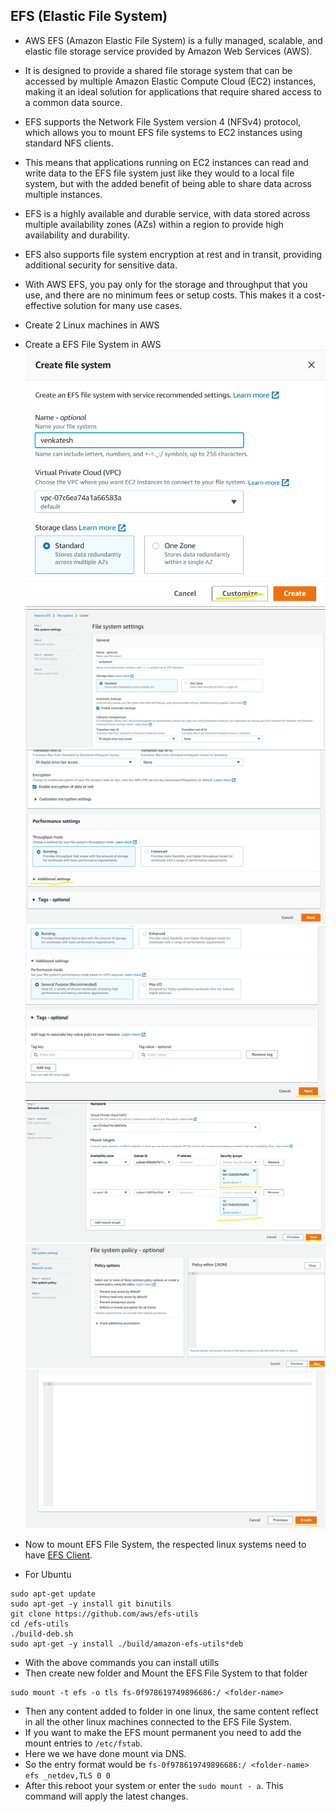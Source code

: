 EFS (Elastic File System)
-------------------------

* AWS EFS (Amazon Elastic File System) is a fully managed, scalable, and elastic file storage service provided by Amazon Web Services (AWS). 
* It is designed to provide a shared file storage system that can be accessed by multiple Amazon Elastic Compute Cloud (EC2) instances, making it an ideal solution for applications that require shared access to a common data source.

* EFS supports the Network File System version 4 (NFSv4) protocol, which allows you to mount EFS file systems to EC2 instances using standard NFS clients. 
* This means that applications running on EC2 instances can read and write data to the EFS file system just like they would to a local file system, but with the added benefit of being able to share data across multiple instances.

* EFS is a highly available and durable service, with data stored across multiple availability zones (AZs) within a region to provide high availability and durability.
* EFS also supports file system encryption at rest and in transit, providing additional security for sensitive data.

* With AWS EFS, you pay only for the storage and throughput that you use, and there are no minimum fees or setup costs. This makes it a cost-effective solution for many use cases.

* Create 2 Linux machines in AWS
* Create a EFS File System in AWS 
![PreView](storage16.png)
![PreView](storage17.png)
![PreView](storage18.png)
![PreView](storage19.png)
![PreView](storage20.png)
![PreView](storage21.png)
![PreView](storage22.png)
* Now to mount EFS File System, the respected linux systems need to have [EFS Client](https://docs.aws.amazon.com/efs/latest/ug/installing-amazon-efs-utils.html).
* For Ubuntu
```
sudo apt-get update
sudo apt-get -y install git binutils
git clone https://github.com/aws/efs-utils
cd /efs-utils
./build-deb.sh
sudo apt-get -y install ./build/amazon-efs-utils*deb
```

* With the above commands you can install utills
* Then create new folder and Mount the EFS File System to that folder 
```
sudo mount -t efs -o tls fs-0f978619749896686:/ <folder-name>
```

* Then any content added to folder in one linux, the same content reflect in all the other linux machines connected to the EFS File System.
* If you want to make the EFS mount permanent you need to add the mount entries to `/etc/fstab`.
* Here we we have done mount via DNS.
* So the entry format would be `fs-0f978619749896686:/ <folder-name> efs _netdev,TLS 0 0`
* After this reboot your system or enter the `sudo mount - a`. This command will apply the latest changes.